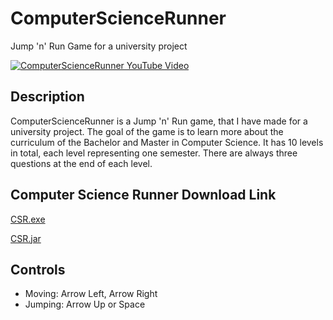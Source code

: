 # ComputerScienceRunner
Jump 'n' Run Game for a university project

[![ComputerScienceRunner YouTube Video](https://img.youtube.com/vi/l2mXcwDY7Qc/0.jpg)](https://www.youtube.com/watch?v=l2mXcwDY7Qc)

## Description
ComputerScienceRunner is a Jump 'n' Run game, that I have made for a university project.
The goal of the game is to learn more about the curriculum of the Bachelor and Master in Computer Science.
It has 10 levels in total, each level representing one semester. There are always three questions at the end of each level.

## Computer Science Runner Download Link
[CSR.exe](http://www.iklil.at/computersciencerunner/CSR.exe)

[CSR.jar](http://www.iklil.at/computersciencerunner/CSR.jar)

## Controls
- Moving: Arrow Left, Arrow Right
- Jumping: Arrow Up or Space
